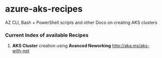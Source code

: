 # azure-aks-recipes
AZ CLI, Bash + PowerShell scripts and other Doco on creating AKS clusters

### Current Index of available Recipes ###

1.  **AKS Cluster** creation using **Avanced Neworking** http://aka.ms/aks-with-net
